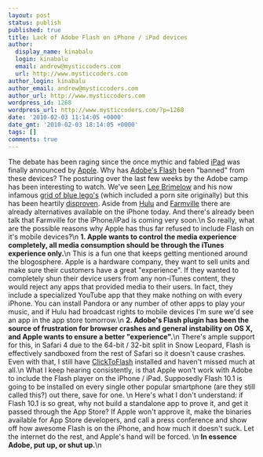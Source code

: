 ```yaml
---
layout: post
status: publish
published: true
title: Lack of Adobe Flash on iPhone / iPad devices
author:
  display_name: kinabalu
  login: kinabalu
  email: andrew@mysticcoders.com
  url: http://www.mysticcoders.com
author_login: kinabalu
author_email: andrew@mysticcoders.com
author_url: http://www.mysticcoders.com
wordpress_id: 1268
wordpress_url: http://www.mysticcoders.com/?p=1268
date: '2010-02-03 11:14:05 +0000'
date_gmt: '2010-02-03 18:14:05 +0000'
tags: []
comments: true
---
```

The debate has been raging since the once mythic and fabled <a href="http://www.apple.com/ipad" target="_blank">iPad</a> was finally announced by <a href="http://www.apple.com" target="_blank">Apple</a>.  Why has <a href="http://www.adobe.com/products/flashplayer/" target="_blank">Adobe's Flash</a> been "banned" from these devices?  The posturing over the last few weeks by the Adobe camp has been interesting to watch.  We've seen <a href="http://www.leebrimelow.com/" target="_blank">Lee Brimelow</a> and his now infamous <a href="http://theflashblog.com/?p=1703" target="_blank">grid of blue lego's</a> (which included a porn site originally) but this has been heartily <a href="http://www.flickr.com/photos/kigiphoto/4314276957/" target="_blank">disproven</a>.  Aside from <a href="http://hulu.com" target="_blank">Hulu</a> and <a href="http://www.farmville.com/" target="_blank">Farmville</a> there are already alternatives available on the iPhone today.  And there's already been talk that Farmville for the iPhone/iPad is coming very soon.\n
So really, what are the possible reasons why Apple has thus far refused to include Flash on it's mobile devices?\n
<strong>1. Apple wants to control the media experience completely, all media consumption should be through the iTunes experience only.</strong>\n
This is a fun one that keeps getting mentioned around the blogosphere.  Apple is a hardware company, they want to sell units and make sure their customers have a great "experience".  If they wanted to completely shun their device users from any non-iTunes content, they would reject any apps that provided media to their users.  In fact, they include a specialized YouTube app that they make nothing on with every iPhone.  You can install Pandora or any number of other apps to play your music, and if Hulu had broadcast rights to mobile devices I'm sure we'd see an app in the app store tomorrow.\n
<strong>2. Adobe's Flash plugin has been the source of frustration for browser crashes and general instability on OS X, and Apple wants to ensure a better "experience".</strong>\n
There's ample support for this, in Safari 4 due to the 64-bit / 32-bit split in Snow Leopard, Flash is effectively sandboxed from the rest of Safari so it doesn't cause crashes.  Even with that, I still have <a href="http://rentzsch.github.com/clicktoflash/" target="_blank">ClickToFlash</a> installed and haven't missed much at all.\n
What I keep hearing consistently, is that Apple won't work with Adobe to include the Flash player on the iPhone / iPad.  Supposedly Flash 10.1 is going to be installed on every single other popular smartphone (are they still called this?) out there, save for one.  \n
Here's what I don't understand: if Flash 10.1 is so great, why not build a standalone app to prove it, and get it passed through the App Store?  If Apple won't approve it, make the binaries available for App Store developers, and call a press conference and show off how awesome Flash is on the iPhone, and how much it doesn't suck.  Let the internet do the rest, and Apple's hand will be forced. \n
<strong>In essence Adobe, put up, or shut up.</strong>\n

